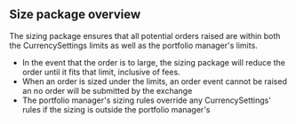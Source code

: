 ## Size package overview

The sizing package ensures that all potential orders raised are within both the CurrencySettings limits as well as the portfolio manager's limits.
- In the event that the order is to large, the sizing package will reduce the order until it fits that limit, inclusive of fees.
- When an order is sized under the limits, an order event cannot be raised an no order will be submitted by the exchange
- The portfolio manager's sizing rules override any CurrencySettings' rules if the sizing is outside the portfolio manager's
